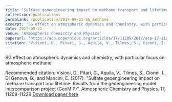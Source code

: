 ```yaml
---
title: "Sulfate geoengineering impact on methane transport and lifetime: results from the Geoengineering Model Intercomparison Project (GeoMIP)"
collection: publications
permalink: /publication/2017-09-21-SG_methane
excerpt: 'SG effect on atmospheric dynamics and chemistry, with particular focus on atmospheric methane.'
date: 2017-09-21
venue: 'Atmospheric Chemistry and Physics'
paperurl: 'https://acp.copernicus.org/articles/17/11209/2017/acp-17-11209-2017.html'
citation: 'Visioni, D., Pitari, G., Aquila, V., Tilmes, S., Cionni, I., Di Genova, G., and Mancini, E. (2017). &quot;Sulfate geoengineering impact on methane transport and lifetime: Results from the geoengineering model intercomparison project (GeoMIP)&quot;. Atmospheric Chemistry and Physics. 17, 11209-11226'
---
```

SG effect on atmospheric dynamics and chemistry, with particular focus on atmospheric methane.

Recommended citation: Visioni, D., Pitari, G., Aquila, V., Tilmes, S., Cionni, I., Di Genova, G., and Mancini, E. (2017). &quot;Sulfate geoengineering impact on methane transport and lifetime: Results from the geoengineering model intercomparison project (GeoMIP)&quot;. Atmospheric Chemistry and Physics. 17, 11209-11226
[Download paper here](https://acp.copernicus.org/articles/17/11209/2017/acp-17-11209-2017.pdf)